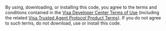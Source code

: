 By using, downloading, or installing this code, you agree to the terms and conditions contained in the [Visa Developer Center Terms of Use](https://developer.visa.com/terms) (including the related [Visa Trusted Agent Protocol Product Terms](https://developer.visa.com/capabilities/trusted-agent-protocol/product-terms)). If you do not agree to such terms, do not download, use or install this code.